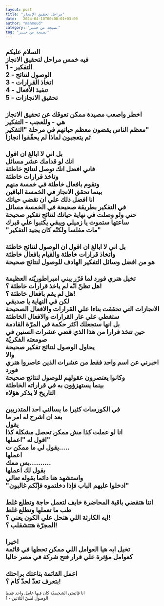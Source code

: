 ```yaml
---
layout: post
title: "مراحل تحقيق الإنجاز"
date:   2024-04-10T00:00:01+03:00
author: "mahmoud"
category: "نصيحة من خبير"
tag: "نصيحة من خبير"
---
```



السلام عليكم  
فيه خمس مراحل لتحقيق الانجاز  
1 - التفكير  
2 - الوصول لنتائج  
3 - اتخاذ القرارات  
4 - تنفيذ الأفعال  
5 - تحقيق الانجازات  
-  
اخطر واصعب مصيدة ممكن تعوقك عن تحقيق الانجاز  
هي - وللعجب - التفكير  
معظم الناس يقضون معظم حياتهم في مرحلة "التفكير"  
ثم يتعجبون لماذا لم يحقّقوا انجازا  
-  
بل اني لا ابالغ ان اقول  
انك لو قدامك عشر مسائل  
فاني افضل انك توصل لنتائج خاطئة  
وتاخذ قرارات خاطئة  
وتقوم بافعال خاطئة في خمسة منهم  
بينما تحقق الانجاز في الخمسة الباقين  
انا افضل ذلك علي ان تقضي حياتك  
في التفكير بطريقة صحيحة في الخمسة مسائل  
حتي ولو وصلت في نهاية حياتك لنتائج تفكير صحيحة  
ساعتها ستموت يا زميلي ويبقي يكتبوا علي قبرك  
"مات مفلسا ولكنّه كان يجيد التفكير"  
-  
بل اني لا ابالغ ان اقول ان الوصول لنتائج خاطئة  
واتخاذ قرارات خاطئة والقيام بافعال خاطئة  
هو من افضل وسائل التفكير الهادف للوصول لنتائج
صحيحة  
-  
تخيل هنري فورد لما قرّر يبني امبراطوريّته العظيمة  
هل تظنّ انّه لم ياخذ قرارات خاطئة ؟!  
هل لم يقم بافعال خاطئة ؟!  
لكن في النهاية يا صديقي  
الانجازات التي تحققت بناءا علي القرارات والافعال
الصحيحة  
ستغطي علي عار القرارات والافعال الخاطئة  
بل انها ستجعلك اكثر حكمة في المرّة القادمة  
حين تتخذ قرارا من هذا الذي قضي عشرات السنين في صومعته
الفكريّة  
يحاول الوصول لنتائج تفكير صحيحة  
والا  
اخبرني عن اسم واحد فقط من عشرات الذين عاصروا هنري
فورد  
وكانوا يعتصرون عقولهم للوصول لنتائج صحيحة  
بينما يستهزؤون به في قراراته الخاطئة  
التاريخ لا يذكر هؤلاء  
-  
في الكورسات كثيرا ما يسالني احد المتدربين  
بعد ان اشرح له امر ما  
يقول  
انا لو عملت كذا مش ممكن تحصل مشكلة كذا  
اقول له "اعملها"  
يقول لي ما ممكن ت.....  
اعملها  
بس ممك..........  
بقول لك اعملها  
واستشهد هنا دائما بقوله تعالي  
"ادخلوا عليهم الباب فإذا دخلتموه فإنّكم غالبون"  
-  
انتا هتقضي باقية المحاضرة خايف لتعمل حاجة وتطلع
غلط  
طب ما تعملها وتطلع غلط  
ايه الكارثة اللي هتحل علي الكون يعني ؟!  
المجرّة هتتشقلب ؟!  
-  
اخيرا  
تخيل ايه هيا العوامل اللي ممكن تحطها في قائمة  
كعوامل مؤثرة علي قرار فتح شركة في مصر حاليا  
-  
اعمل القائمة بتاعتك براحتك  
بتعرف تعدّ لحدّ كام ؟!  
-  
انا قائمتي الشخصيّة كان فيها عامل واحد فقط  
1 - الوصول لسنّ الثلاثين

